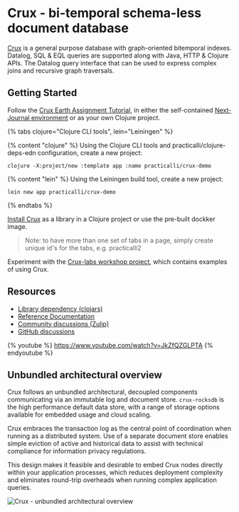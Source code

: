 # Crux - bi-temporal schema-less document database
[Crux](https://opencrux.com/) is a general purpose database with graph-oriented bitemporal indexes. Datalog, SQL & EQL queries are supported along with Java, HTTP & Clojure APIs.  The Datalog query interface that can be used to express complex joins and recursive graph traversals.

## Getting Started
Follow the [Crux Earth Assignment Tutorial](https://juxt.pro/blog/crux-tutorial-setup), in either the self-contained [Next-Journal environment](https://nextjournal.com/crux-tutorial/) or as your own Clojure project.

{% tabs clojure="Clojure CLI tools", lein="Leiningen" %}

{% content "clojure" %}
Using the Clojure CLI tools and practicalli/clojure-deps-edn configuration, create a new project:

```shell
clojure -X:project/new :template app :name practicalli/crux-demo
```

{% content "lein" %}
Using the Leiningen build tool, create a new project:

```shell
lein new app practicalli/crux-demo
```

{% endtabs %}

[Install Crux](https://opencrux.com/reference/installation.html) as a library in a Clojure project or use the pre-built dockker image.

> Note: to have more than one set of tabs in a page, simply create unique id's for the tabs, e.g. practicalli2


Experiment with the [Crux-labs workshop project](https://github.com/crux-labs/reclojure-workshop), which contains examples of using Crux.


## Resources
* [Library dependency (clojars)](https://github.com/juxt/crux/releases)
* [Reference Documentation](https://opencrux.com/reference)
* [Community discussions (Zulip)](https://juxt-oss.zulipchat.com/#narrow/stream/194466-crux)
* [GitHub discussions](https://github.com/juxt/crux/discussions)

{% youtube %}
https://www.youtube.com/watch?v=JkZfQZGLPTA
{% endyoutube %}


## Unbundled architectural overview
Crux follows an unbundled architectural, decoupled components communicating via an immutable log and document store. `crux-rocksdb` is the high performance default data store, with a range of storage options available for embedded usage and cloud scaling.

Crux embraces the transaction log as the central point of coordination when running as a distributed system. Use of a separate document store enables simple eviction of active and historical data to assist with technical compliance for information privacy regulations.

This design makes it feasible and desirable to embed Crux nodes directly within your application processes, which reduces deployment complexity and eliminates round-trip overheads when running complex application queries.

![Crux - unbundled architectural overview](https://raw.githubusercontent.com/juxt/crux/master/docs/about/modules/ROOT/images/crux-node-1.svg)
